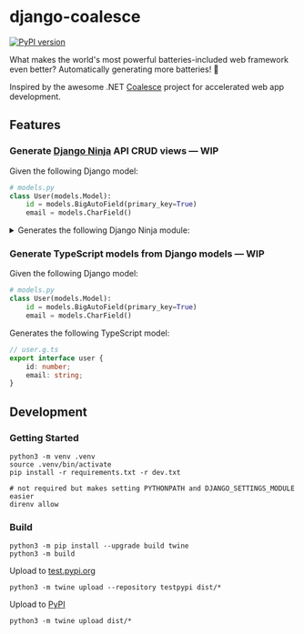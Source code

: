 # django-coalesce

[![PyPI version](https://badge.fury.io/py/django-coalesce.svg)](https://badge.fury.io/py/django-coalesce)

What makes the world's most powerful batteries-included web framework even better? Automatically generating more batteries! 🔋

Inspired by the awesome .NET [Coalesce](https://intellitect.github.io/Coalesce/) project for accelerated web app development.

## Features

### Generate [Django Ninja](https://django-ninja.dev/) API CRUD views — WIP

Given the following Django model:
```python
# models.py
class User(models.Model):
    id = models.BigAutoField(primary_key=True)
    email = models.CharField()
```

<details>
<summary>Generates the following Django Ninja module:</summary>

```python
# user_api.g.py
from django.shortcuts import get_object_or_404
from ninja import Router, Schema

from blog.models import User


router = Router()


class UserIn(Schema):
    email: str


class UserOut(Schema):
    id: int
    email: str


@router.post("/", response=UserOut)
def create_user(request, payload: UserIn):
    user = User.objects.create(**payload.dict())
    return {"id": user.id}


@router.get("/{user_id}/", response=UserOut)
def get_user(request, user_id: int):
    user = get_object_or_404(User, id=user_id)
    return user


@router.get("/", response=list[UserOut])
def list_users(request):
    users = User.objects.all()
    return users


@router.put("/{user_id}/")
def update_user(request, user_id: int, payload: UserIn):
    user = get_object_or_404(User, id=user_id)
    for attr, value in payload.dict().items():
        setattr(user, attr, value)
    user.save()
    return {"success": True}


@router.delete("/{user_id}/")
def delete_user(request, user_id: int):
    user = get_object_or_404(User, id=user_id)
    user.delete()
    return {"success": True}
```

</details>

### Generate TypeScript models from Django models — WIP

Given the following Django model:
```python
# models.py
class User(models.Model):
    id = models.BigAutoField(primary_key=True)
    email = models.CharField()
```

Generates the following TypeScript model:
```typescript
// user.g.ts
export interface user {
    id: number;
    email: string;
}
```

## Development

### Getting Started

```shell
python3 -m venv .venv
source .venv/bin/activate
pip install -r requirements.txt -r dev.txt

# not required but makes setting PYTHONPATH and DJANGO_SETTINGS_MODULE easier
direnv allow
```

### Build

```shell
python3 -m pip install --upgrade build twine
python3 -m build
```

Upload to [test.pypi.org](https://test.pypi.org)

```shell
python3 -m twine upload --repository testpypi dist/*
```

Upload to [PyPI](https://pypi.org)

```shell
python3 -m twine upload dist/*
```
